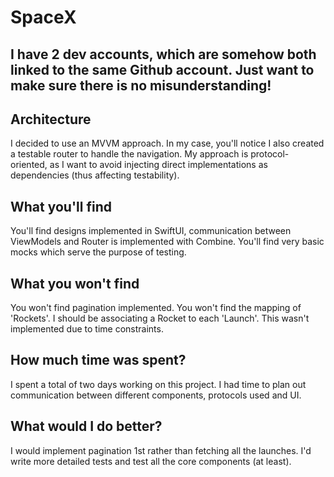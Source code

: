 # SpaceX

## I have 2 dev accounts, which are somehow both linked to the same Github account. Just want to make sure there is no misunderstanding! 

## Architecture

I decided to use an MVVM approach. In my case, you'll notice I also created a testable router to handle the navigation. 
My approach is protocol-oriented, as I want to avoid injecting direct implementations as dependencies (thus affecting testability).

## What you'll find 

You'll find designs implemented in SwiftUI, communication between ViewModels and Router is implemented with Combine. You'll find very basic mocks which serve the purpose of testing.  

## What you won't find 

You won't find pagination implemented. You won't find the mapping of 'Rockets'. I should be associating a Rocket to each 'Launch'. This wasn't implemented due to time constraints. 

## How much time was spent? 

I spent a total of two days working on this project. I had time to plan out communication between different components, protocols used and UI. 

## What would I do better? 

I would implement pagination 1st rather than fetching all the launches. I'd write more detailed tests and test all the core components (at least). 

